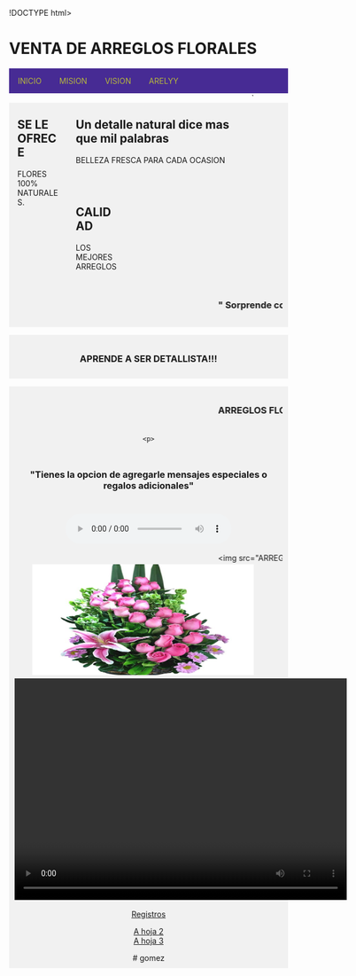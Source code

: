 !DOCTYPE html>
<html lang="en">

<head>
  <meta charset="UTF-8" />
  <meta name="viewport" content="width=device-width, initial-scale=1.0" />
  <title>ARELYY</title>
  <style>
    body {
      margin: 0;
    }

    .header {
      padding: 5,0px;
      background-color: #ff00d4f1;
      text-align: center  ;
    }

    /* estilo parar la base del menu */
    .topnav {
      overflow: hidden;
      background-color: #472b94;
    }

    /* Enlaces del menu */
    .topnav a {
      float: left;
      display: block;
       color: hsla(64, 88%, 52%, 0.719);
      text-align: center;
      padding: 14px 16px;
      text-decoration: none;
    }

    /* Animacion para el menu */
    .topnav a:hover {
      background-color: area#ec32b4e1;
      color: rgb(0, 0, 0)
    }

    /* Estilo para columnas */
    .row__column {
      float: left;
      padding: 15px;
    }

    .row__column.side {
      width: 15%;
    }

    .row__column.middle {
      width: 60%;
    }

    /* Contenido deje de ser flotante */
    .row::after {
         content: "";
      display: table;
      clear: both;
    }

    /* Plantilla responsiva */
    @media screen and (max-width: 600px) {
      .row__column {
        width: 100%;
      }
    }

    /* Pie de pagina */
    .footer {
      background-color: #f1f1f1;
      padding: 10px;
      text-align: center;
    
    }
  
  <link rel="stylesheet" type="text/css" href="css/estilo.css" /> 
  
  </style>
</head>

<body>
  <!-- Definimos el area del encabezado -->
  <div class="header">
    <h1> VENTA DE ARREGLOS FLORALES</h1>
  </div>

  <!-- Crear el menu -->
  <div class="topnav">
    <a href="https://www.mined.gob.sv/" >INICIO</a>
          <!--p align="rigth">MINED -->
    <a href="#">MISION</a>
    <a href="#">VISION</a>
  <a href="https://www.nintendo.com/us/">ARELYY</a>
    <a href=""></a>
  </div>
  <!-- cuerpo de la pagina -->
  <div class="row">`
    <div class="row__column side">
      <h2>SE LE OFRECE</h2>
      <p> FLORES 100% NATURALES.</p>
    </div>
    <div class="row__column middle">
      <h2>Un detalle natural dice mas que mil palabras </h2>
      <p>BELLEZA FRESCA PARA CADA OCASION</p>
    </div>
    <div class="row__column side">
      <h2>CALIDAD</h2>
      <p> LOS MEJORES ARREGLOS</p>
    </div>
  </div>
  <!-- inicio del piede de pagina -->
   <div class="footer">
   <marquee> <p> <h3>  " Sorprende con un detalle único: arreglos florales frescos y naturales para cada ocasión "  </h3> </p></marquee>
  </div>
  <p>
  
  <div class="footer">
    <p> <h3> APRENDE A SER DETALLISTA!!!</h3> </p>
  </div>
  </p>
 <p>  <div class="footer">
   <MARQUEE> <p>  <h3> ARREGLOS FLORALES </h3> </p>
  </div>
  </p></MARQUEE>

    <p>
  
  <div class="footer">
    <p> <h3> "Tienes la opcion de agregarle mensajes especiales o regalos adicionales" </h3> </p>
  </div>
  </p>
   
  
  <audio controls> <source src="tiktokio.com_22UZABGF9nP91luNDTUi.mp4" type="audio/mp3"> Tu navegador no soporta audio HTML5. </audio>
 
  <marquee> <img src="ARREGLO1.png"" width="400" height="200"/> </marquee>
  <marquee behavior="alternate"> <img src="ARREGLO2.png" width="400" height="200"  onmouseOver="this.src='nip2.jpg'" onmouseOut= "this.src='Cari2.png'"/> </marquee>
    <video width="600" height="400" controls>
    <source src="tiktokio.com_22UZABGF9nP91luNDTUi.mp4" type="video/mp4">
       </video>
     
      
     
     
    
  <a href="Base Access China.html"> Registros  </a> <br> 
  
  <A HREF="index.html">  A hoja 2  </A> <br>
    <A HREF="iindex.html"> A hoja 3 </A>
  
</body>

</html>
# gomez
